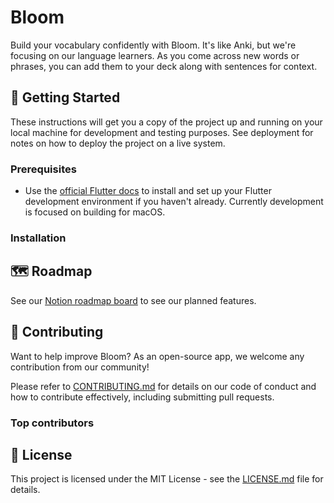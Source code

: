 # Bloom

Build your vocabulary confidently with Bloom. It's like Anki, but we're focusing on our language learners. As you come across new words or phrases, you can add them to your deck along with sentences for context.

## 🌱 Getting Started

These instructions will get you a copy of the project up and running on your local machine for development and testing purposes. See deployment for notes on how to deploy the project on a live system.

### Prerequisites

- Use the [official Flutter docs](https://docs.flutter.dev/get-started/install) to install and set up your Flutter development environment if you haven't already. Currently development is focused on building for macOS.

### Installation

## 🗺️ Roadmap

See our [Notion roadmap board](https://able-zinc-28f.notion.site/18a9741fc24d8081b645ce4ad27774a4?v=18a9741fc24d80589fdd000cab4787ab) to see our planned features.

## 🤝 Contributing

Want to help improve Bloom? As an open-source app, we welcome any contribution from our community!

Please refer to [CONTRIBUTING.md](./CONTRIBUTING.md) for details on our code of conduct and how to contribute effectively, including submitting pull requests.

### Top contributors

## 📑 License

This project is licensed under the MIT License - see the [LICENSE.md](./LICENSE.md) file for details.

<!-- ## 🫡 Acknowledgements -->
